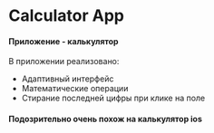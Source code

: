 # Calculator App
#### Приложение - калькулятор

В приложении реализовано:
- Адаптивный интерфейс
- Математические операции
- Стирание последней цифры при клике на поле

#### Подозрительно очень похож на калькулятор ios
